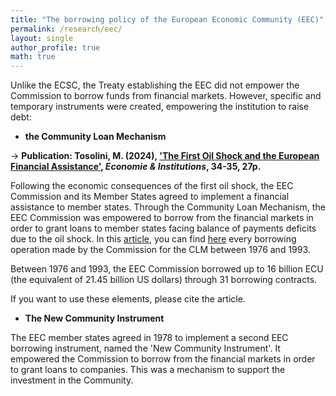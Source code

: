 ```yaml
---
title: "The borrowing policy of the European Economic Community (EEC)"
permalink: /research/eec/
layout: single
author_profile: true
math: true
---
```

Unlike the ECSC, the Treaty establishing the EEC did not empower the Commission to borrow funds from financial markets. However, specific and temporary instruments were created, empowering the institution to raise debt:

- **the Community Loan Mechanism**


→ **Publication: Tosolini, M. (2024), ['The First Oil Shock and the European Financial Assistance'](https://journals.openedition.org/ei/8044), _Economie & Institutions_, 34-35, 27p.**

Following the economic consequences of the first oil shock, the EEC Commission and its Member States agreed to implement a financial assistance to member states. Through the Community Loan Mechanism, the EEC Commission was empowered to borrow from the financial markets in order to grant loans to member states facing balance of payments deficits due to the oil shock. In this [article](https://journals.openedition.org/ei/8044), you can find [here](https://journals.openedition.org/ei/docannexe/image/8044/img-2.png) every borrowing operation made by the Commission for the CLM between 1976 and 1993.

Between 1976 and 1993, the EEC Commission borrowed up to 16 billion ECU (the equivalent of 21.45 billion US dollars) through 31 borrowing contracts.


If you want to use these elements, please cite the article.


- **The New Community Instrument**

The EEC member states agreed in 1978 to implement a second EEC borrowing instrument, named the 'New Community Instrument'. It empowered the Commission to borrow from the financial markets in order to grant loans to companies. This was a mechanism to support the investment in the Community.
